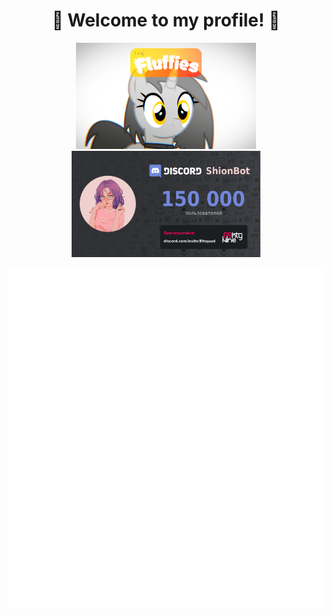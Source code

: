 <h1 align="center"> 🦎 Welcome to my profile! 🦎 </h1>

<p align="center">
  <a href="https://the-fluffies-2d.vercel.app"><img  src="./images/the-fluffies.png" alt="The Fluffies" height="170" /></a>
  <a href="#"><img  src="./images/shion-bot.png" alt="The Fluffies" height="170" /></a>
</p>

![Metrics](/github-metrics.svg)
